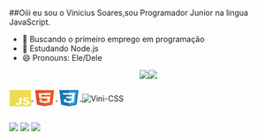 ##Oiii eu sou o Vinicius Soares,sou Programador Junior na lingua JavaScript.
- 🔭 Buscando o primeiro emprego em programação
- 🌱 Estudando Node.js
- 😄 Pronouns: Ele/Dele

<div align="center">
  <a href="https://github.com/ViniciusSoaresDeSouza">
  <img height="180em" src="https://github-readme-stats.vercel.app/api?username=ViniciusSoaresdeSouza&show_icons=true&theme=dark&include_all_commits=true&count_private=true"/><img height="180em" src="https://github-readme-stats.vercel.app/api/top-langs/?username=ViniciusSoaresdeSouza&layout=compact&langs_count=7&theme=dracula"/>
</div>

<div style="display: inline_block"><br>
  <img align="center" alt="Vini-Js" height="30" width="40" src="https://raw.githubusercontent.com/devicons/devicon/master/icons/javascript/javascript-plain.svg">
  <img align="center" alt="Vini-HTML" height="30" width="40" src="https://raw.githubusercontent.com/devicons/devicon/master/icons/html5/html5-original.svg">
  <img align="center" alt="Vini-CSS" height="30" width="40" src="https://raw.githubusercontent.com/devicons/devicon/master/icons/css3/css3-original.svg">
  <a link="https://www.linkedin.com/in/vinicius-soares-b79265233/" ><img align="center" alt="Vini-CSS" height="30" width="40" src="https://cdn.jsdelivr.net/gh/devicons/devicon/icons/linkedin/linkedin-original.svg" /> </a>
 
</div>
  
##

<div>

  <a href="https://www.instagram.com/vinicius_ue/?hl=pt-br" target="_blank"><img src="https://img.shields.io/badge/-Instagram-%23E4405F?style=for-the-badge&logo=instagram&logoColor=white" target="_blank"></a>
  <a href = "mailto:viniciussoaresdesousa23@gmail.com"><img src="https://img.shields.io/badge/-Gmail-%23333?style=for-the-badge&logo=gmail&logoColor=white" target="_blank"></a>
  <a href="https://www.linkedin.com/in/vinicius-soares-b79265233/" target="_blank"><img src="https://img.shields.io/badge/-LinkedIn-%230077B5?style=for-the-badge&logo=linkedin&logoColor=white" target="_blank"></a> 
  
  </div>
